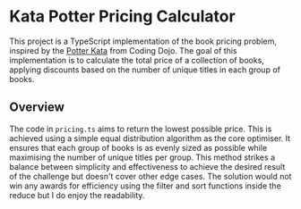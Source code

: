 # Kata Potter Pricing Calculator

This project is a TypeScript implementation of the book pricing problem, inspired by the [Potter Kata](https://codingdojo.org/kata/Potter/) from Coding Dojo. The goal of this implementation is to calculate the total price of a collection of books, applying discounts based on the number of unique titles in each group of books.

## Overview

The code in ```pricing.ts``` aims to return the lowest possible price. This is achieved using a simple equal distribution algorithm as the core optimiser. It ensures that each group of books is as evenly sized as possible while maximising the number of unique titles per group. This method strikes a balance between simplicity and effectiveness to achieve the desired result of the challenge but doesn't cover other edge cases. The solution would not win any awards for efficiency using the filter and sort functions inside the reduce but I do enjoy the readability.
